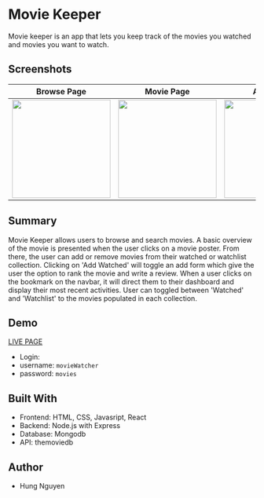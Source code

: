# Movie Keeper

Movie keeper is an app that lets you keep track of the movies you watched and movies you want to watch.

## Screenshots
| Browse Page | Movie Page | Add Movie | Colllection |
| ----------- | ---------- | --------- | ----------- |
| <img src="https://user-images.githubusercontent.com/35319552/44439941-dc52f580-a593-11e8-9087-0e730a629b7c.png" width="200"> | <img src="https://user-images.githubusercontent.com/35319552/44440099-a6624100-a594-11e8-9eb7-092cb21d8bc8.png" width="200"> | <img src="https://user-images.githubusercontent.com/35319552/44440113-ba0da780-a594-11e8-8948-9e592d535be6.png" width="200"> | <img src="https://user-images.githubusercontent.com/35319552/44440119-c4c83c80-a594-11e8-9f80-35e41bbddc5e.png" width="200"> |

## Summary
Movie Keeper allows users to browse and search movies. A basic overview of the movie is presented when the user clicks on a movie poster. From there, the user can add or remove movies from their watched or watchlist collection. Clicking on 'Add Watched' will toggle an add form which give the user the option to rank the movie and write a review. When a user clicks on the bookmark on the navbar, it will direct them to their dashboard and display their most recent activities. User can toggled between 'Watched' and 'Watchlist' to the movies populated in each collection. 

## Demo 
[LIVE PAGE](https://tranquil-bayou-96032.herokuapp.com/)
* Login:
* username: `movieWatcher`
* password: `movies`

## Built With
* Frontend: HTML, CSS, Javasript, React
* Backend: Node.js with Express
* Database: Mongodb
* API: themoviedb

## Author
* Hung Nguyen
